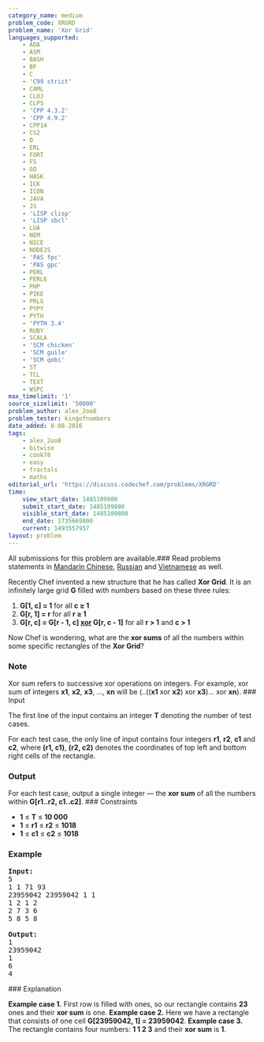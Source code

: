 ```yaml
---
category_name: medium
problem_code: XRGRD
problem_name: 'Xor Grid'
languages_supported:
    - ADA
    - ASM
    - BASH
    - BF
    - C
    - 'C99 strict'
    - CAML
    - CLOJ
    - CLPS
    - 'CPP 4.3.2'
    - 'CPP 4.9.2'
    - CPP14
    - CS2
    - D
    - ERL
    - FORT
    - FS
    - GO
    - HASK
    - ICK
    - ICON
    - JAVA
    - JS
    - 'LISP clisp'
    - 'LISP sbcl'
    - LUA
    - NEM
    - NICE
    - NODEJS
    - 'PAS fpc'
    - 'PAS gpc'
    - PERL
    - PERL6
    - PHP
    - PIKE
    - PRLG
    - PYPY
    - PYTH
    - 'PYTH 3.4'
    - RUBY
    - SCALA
    - 'SCM chicken'
    - 'SCM guile'
    - 'SCM qobi'
    - ST
    - TCL
    - TEXT
    - WSPC
max_timelimit: '1'
source_sizelimit: '50000'
problem_author: alex_2oo8
problem_tester: kingofnumbers
date_added: 8-08-2016
tags:
    - alex_2oo8
    - bitwise
    - cook78
    - easy
    - fractals
    - maths
editorial_url: 'https://discuss.codechef.com/problems/XRGRD'
time:
    view_start_date: 1485109800
    submit_start_date: 1485109800
    visible_start_date: 1485109800
    end_date: 1735669800
    current: 1493557957
layout: problem
---
```

All submissions for this problem are available.###  Read problems statements in [Mandarin Chinese](http://www.codechef.com/download/translated/COOK78/mandarin/XRGRD.pdf), [Russian](http://www.codechef.com/download/translated/COOK78/russian/XRGRD.pdf) and [Vietnamese](http://www.codechef.com/download/translated/COOK78/vietnamese/XRGRD.pdf) as well.

Recently Chef invented a new structure that he has called **Xor Grid**. It is an infinitely large grid **G** filled with numbers based on these three rules:

1. **G\[1, c\] = 1** for all **c ≥ 1**
2. **G\[r, 1\] = r** for all **r ≥ 1**
3. **G\[r, c\] = G\[r - 1, c\] [xor](http://en.wikipedia.org/wiki/Bitwise_operation#XOR) G\[r, c - 1\]** for all **r > 1** and **c > 1**

Now Chef is wondering, what are the **xor sums** of all the numbers within some specific rectangles of the **Xor Grid**?

### Note

 Xor sum refers to successive xor operations on integers. For example, xor sum of integers **x1**, **x2**, **x3**, ..., **xn** will be (..((**x1** xor **x2**) xor **x3**)... xor **xn**). ### Input

The first line of the input contains an integer **T** denoting the number of test cases.

For each test case, the only line of input contains four integers **r1**, **r2**, **c1** and **c2**, where **(r1, c1)**, **(r2, c2)** denotes the coordinates of top left and bottom right cells of the rectangle.

### Output

For each test case, output a single integer ― the **xor sum** of all the numbers within **G\[r1..r2, c1..c2\]**. ### Constraints

- **1** ≤ **T** ≤ **10 000**
- **1** ≤ **r1** ≤ **r2** ≤ **1018**
- **1** ≤ **c1** ≤ **c2** ≤ **1018**

### Example

<pre><b>Input:</b>
5
1 1 71 93
23959042 23959042 1 1
1 2 1 2
2 7 3 6
5 8 5 8

<b>Output:</b>
1
23959042
1
6
4
</pre>### Explanation

**Example case 1.** First row is filled with ones, so our rectangle contains **23** ones and their **xor sum** is one. **Example case 2.** Here we have a rectangle that consists of one cell **G\[23959042, 1\] = 23959042**. **Example case 3.** The rectangle contains four numbers: **1 1 2 3** and their **xor sum** is **1**.
